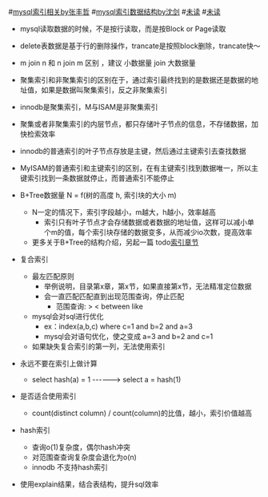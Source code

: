 #[mysql索引相关by张丰哲](https://www.jianshu.com/p/aa1f0f29b4f8)
#[mysql索引数据结构by沈剑](https://mp.weixin.qq.com/s/YMbRJwyjutGMD1KpI_fS0A)
#[未读](https://notes.diguage.com/mysql/)
#[未读](http://blog.codinglabs.org/articles/theory-of-mysql-index.html)

* mysql读取数据的时候，不是按行读取，而是按Block or Page读取
* delete表数据是基于行的删除操作，trancate是按照block删除，trancate快～
* m join n  和 n join m 区别 ，建议 小数据量 join  大数据量

* 聚集索引和非聚集索引的区别在于，通过索引最终找到的是数据还是数据的地址值，如果是数据叫聚集索引，反之非聚集索引
* innodb是聚集索引，M与ISAM是非聚集索引
* 聚集或者非聚集索引的内层节点，都只存储叶子节点的信息，不存储数据，加快检索效率
* innodb的普通索引的叶子节点存放是主键，然后通过主键索引去查找数据
* MyISAM的普通索引和主键索引的区别，在有主键索引找到数据唯一，所以主键索引找到一条数据就停止，而普通索引不能停止

* B+Tree数据量 N = f(树的高度 h, 索引块的大小 m)
    * N一定的情况下，索引字段越小，m越大，h越小，效率越高
        * 索引只有叶子节点才会存储数据或者数据的地址值，这样可以减小单个m的值，每个索引块存储的数据变多，从而减少io次数，提高效率
    * 更多关于B+Tree的结构介绍，另起一篇 todo[索引章节](https://www.cnblogs.com/hdk1993/p/5840599.html)    
* 复合索引
    * 最左匹配原则
        * 举例说明，目录第x章，第x节，如果直接第x节，无法精准定位数据
        * 会一直匹配匹配直到出现范围查询，停止匹配
            * 范围查询: >   <   between  like
    * mysql会对sql进行优化
        * ex：index(a,b,c) where c=1 and b=2 and a=3
        * mysql会对语句优化，使之变成 a=3 and b=2 and c=1
    * 如果缺失复合索引的第一列，无法使用索引  
* 永远不要在索引上做计算
    * select hash(a) = 1   ------>  select a = hash(1)
* 是否适合使用索引
    * count(distinct column)  /   count(column)的比值，越小，索引价值越高
* hash索引
    * 查询o(1)复杂度，偶尔hash冲突
    * 对范围查查询复杂度会退化为o(n)
    * innodb 不支持hash索引

* 使用explain结果，结合表结构，提升sql效率           


